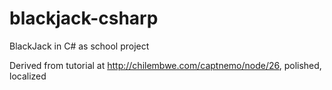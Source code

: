 # blackjack-csharp
BlackJack in C# as school project

Derived from tutorial at <http://chilembwe.com/captnemo/node/26>, polished, localized
